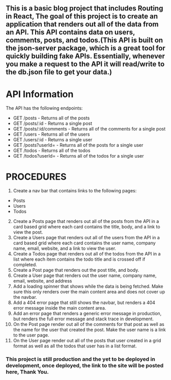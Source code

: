 ## This is a basic blog project that includes Routing in React, The goal of this project is to create an application that renders out all of the data from an API. This API contains data on users, comments, posts, and todos.(This API is built on the json-server package, which is a great tool for quickly building fake APIs. Essentially, whenever you make a request to the API it will read/write to the db.json file to get your data.)

# API Information
The API has the following endpoints:
- GET /posts - Returns all of the posts
- GET /posts/:id - Returns a single post
- GET /posts/:id/comments - Returns all of the comments for a single post
- GET /users - Returns all of the users
- GET /users/:id - Returns a single user
- GET /posts?userId=<userId> - Returns all of the posts for a single user
- GET /todos - Returns all of the todos
- GET /todos?userId=<userId> - Returns all of the todos for a single user

# PROCEDURES 
1. Create a nav bar that contains links to the following pages:
- Posts
- Users
- Todos
2. Create a Posts page that renders out all of the posts from the API in a card based grid where each card contains the title, body, and a link to view the post.
3. Create a Users page that renders out all of the users from the API in a card based grid where each card contains the user name, company name, email, website, and a link to view the user.
4. Create a Todos page that renders out all of the todos from the API in a list where each item contains the todo title and is crossed off if completed.
5. Create a Post page that renders out the post title, and body.
6. Create a User page that renders out the user name, company name, email, website, and address
7. Add a loading spinner that shows while the data is being fetched. Make sure this only renders over the main content area and does not cover up the navbar.
8. Add a 404 error page that still shows the navbar, but renders a 404 error message inside the main content area.
9. Add an error page that renders a generic error message in production, but renders the full error message and stack trace in development.
10. On the Post page render out all of the comments for that post as well as the name for the user that created the post. Make the user name is a link to the user page.
11. On the User page render out all of the posts that user created in a grid format as well as all the todos that user has in a list format.

### This project is still production and the yet to be deployed in development, once deployed, the link to the site will be posted here, Thank You. 